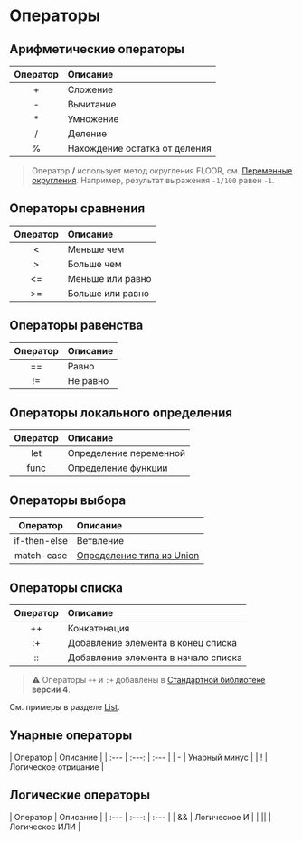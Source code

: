 # Операторы

## Арифметические операторы

| Оператор | Описание |
| :---: | :--- |
| + | Cложение |
| - | Вычитание |
| * | Умножение |
| / | Деление |
| % | Нахождение остатка от деления |

> Оператор **/** использует метод округления FLOOR, см. [Переменные округления](/ru/ride/functions/built-in-functions/math-functions#rounding-variables). Например, результат выражения `-1/100` равен `-1`.

## Операторы сравнения

| Оператор | Описание |
| :---: | :--- |
| < | Меньше чем |
| > | Больше чем |
| <= | Меньше или равно |
| >= | Больше или равно |

## Операторы равенства

| Оператор | Описание |
| :---: | :--- |
| == | Равно |
| != | Не равно |

## Операторы локального определения

| Оператор | Описание |
| :---: | :--- |
| let | Определение переменной |
| func | Определение функции |

## Операторы выбора

| Оператор | Описание |
| :---: | :--- |
| if-then-else | Ветвление |
| match-case | [Определение типа из Union](/ru/ride/operators/match-case) |

## Операторы списка

| Оператор | Описание |
| :---: | :--- |
| ++ | Конкатенация |
| :+ | Добавление элемента в конец списка |
| :: | Добавление элемента в начало списка |

> :warning: Операторы `++` и `:+` добавлены в [Стандартной библиотеке](/ru/ride/script/standard-library) **версии 4**.

См. примеры в разделе [List](/ru/ride/data-types/list).

## Унарные операторы

| Оператор | Описание |
| :--- | :---: | :--- |
| - | Унарный минус |
| ! | Логическое отрицание |

## Логические операторы

| Оператор | Описание |
| :--- | :---: | :--- |
| && | Логическое И |
| &#124;&#124; | Логическое ИЛИ |
